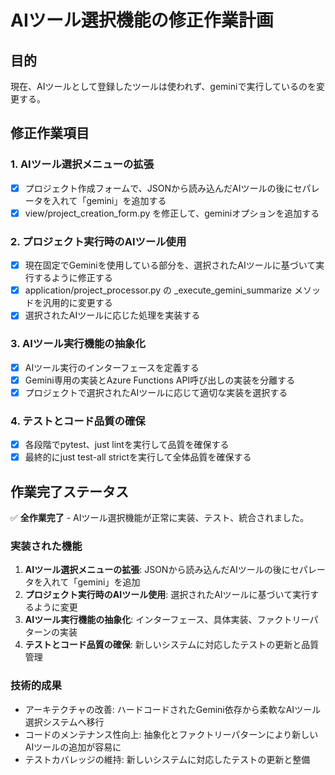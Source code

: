 # AIツール選択機能の修正作業計画

## 目的
現在、AIツールとして登録したツールは使われず、geminiで実行しているのを変更する。

## 修正作業項目

### 1. AIツール選択メニューの拡張
- [x] プロジェクト作成フォームで、JSONから読み込んだAIツールの後にセパレータを入れて「gemini」を追加する
- [x] view/project_creation_form.py を修正して、geminiオプションを追加する

### 2. プロジェクト実行時のAIツール使用
- [x] 現在固定でGeminiを使用している部分を、選択されたAIツールに基づいて実行するように修正する
- [x] application/project_processor.py の _execute_gemini_summarize メソッドを汎用的に変更する
- [x] 選択されたAIツールに応じた処理を実装する

### 3. AIツール実行機能の抽象化
- [x] AIツール実行のインターフェースを定義する
- [x] Gemini専用の実装とAzure Functions API呼び出しの実装を分離する
- [x] プロジェクトで選択されたAIツールに応じて適切な実装を選択する

### 4. テストとコード品質の確保
- [x] 各段階でpytest、just lintを実行して品質を確保する
- [x] 最終的にjust test-all strictを実行して全体品質を確保する

## 作業完了ステータス

✅ **全作業完了** - AIツール選択機能が正常に実装、テスト、統合されました。

### 実装された機能
1. **AIツール選択メニューの拡張**: JSONから読み込んだAIツールの後にセパレータを入れて「gemini」を追加
2. **プロジェクト実行時のAIツール使用**: 選択されたAIツールに基づいて実行するように変更
3. **AIツール実行機能の抽象化**: インターフェース、具体実装、ファクトリーパターンの実装
4. **テストとコード品質の確保**: 新しいシステムに対応したテストの更新と品質管理

### 技術的成果
- アーキテクチャの改善: ハードコードされたGemini依存から柔軟なAIツール選択システムへ移行
- コードのメンテナンス性向上: 抽象化とファクトリーパターンにより新しいAIツールの追加が容易に
- テストカバレッジの維持: 新しいシステムに対応したテストの更新と整備
